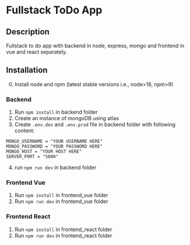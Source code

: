 # Fullstack ToDo App

## Description

Fullstack to do app with backend in node, express, mongo and frontend in vue and react separately.

## Installation

0. Install node and npm (latest stable versions i.e., node>18, npm>9)

### Backend

1. Run `npm install` in backend folder
2. Create an instance of mongoDB using atlas
3. Create `.env.dev` and `.env.prod` file in backend folder with following content:

```
MONGO_USERNAME = "YOUR USERNAME HERE"
MONGO_PASSWORD = "YOUR PASSWORD HERE"
MONGO_HOST = "YOUR HOST HERE"
SERVER_PORT = "5000"
```

4. run `npm run dev` in backend folder

### Frontend Vue

1. Run `npm install` in frontend_vue folder
2. Run `npm run dev` in frontend_vue folder

### Frontend React

1. Run `npm install` in frontend_react folder
2. Run `npm run dev` in frontend_react folder
